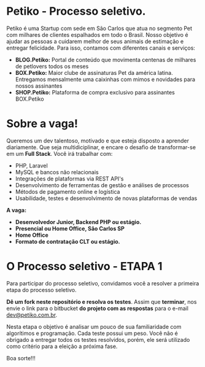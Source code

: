 # Petiko - Processo seletivo.

Petiko é uma Startup com sede em São Carlos que atua no segmento Pet com milhares de clientes espalhados em todo o Brasil. Nosso objetivo é ajudar as pessoas a cuidarem melhor de seus animais de estimação e entregar felicidade. Para isso, contamos com diferentes canais e serviços:


* **BLOG.Petiko:** Portal de conteúdo que movimenta centenas de milhares de petlovers todos os meses
* **BOX.Petiko:** Maior clube de assinaturas Pet da américa latina. Entregamos mensalmente uma caixinhas com mimos e novidades para nossos assinantes
* **SHOP.Petiko:** Plataforma de compra exclusivo para assinantes BOX.Petiko

# Sobre a vaga!

Queremos um dev talentoso, motivado e que esteja disposto a aprender diariamente. Que seja multidiciplinar, e encare o desafio de transformar-se em um **Full Stack**.
Você irá trabalhar com:

* PHP, Laravel
* MySQL e bancos não relacionais
* Integrações de plataformas via REST API's
* Desenvolvimento de ferramentas de gestão e análises de processos
* Métodos de pagamento online e logística
* Usabilidade, testes e desenvolvimento de novas plataformas de vendas

**A vaga:**

* **Desenvolvedor Junior, Backend PHP ou estágio.**
* **Presencial ou Home Office, Sâo Carlos SP**
* **Home Office**
* **Formato de contratação CLT ou estágio.**

# O Processo seletivo - ETAPA 1
Para participar do processo seletivo, convidamos você a resolver a primeira etapa do processo seletivo.

**Dê um fork neste repositório e resolva os testes**.
Assim que **terminar**, nos envie o link para o bitbucket **do projeto com as respostas** para o e-mail dev@petiko.com.br.

Nesta etapa o objetivo é analisar um pouco de sua familiaridade com algorítimos e programação.
Cada teste possui um peso. Você não é obrigado a entregar todos os testes resolvidos, porém, ele será utilizado como critério para a eleição a próxima fase.

Boa sorte!!!